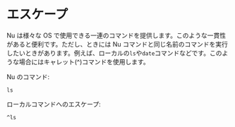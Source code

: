 # エスケープ

Nu は様々な OS で使用できる一連のコマンドを提供します。このような一貫性があると便利です。ただし、ときには Nu コマンドと同じ名前のコマンドを実行したいときがあります。例えば、ローカルの`ls`や`date`コマンドなどです。このような場合にはキャレット(^)コマンドを使用します。

Nu のコマンド:

```nu
ls
```

ローカルコマンドへのエスケープ:

```nu
^ls
```
